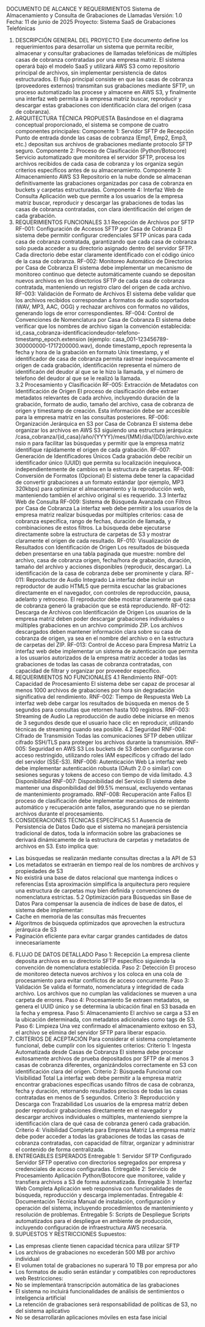 DOCUMENTO DE ALCANCE Y 
REQUERIMIENTOS 
Sistema de Almacenamiento y Consulta de Grabaciones 
de Llamadas 
Versión: 1.0 
Fecha: 11 de junio de 2025 
Proyecto: Sistema SaaS de Grabaciones Telefónicas 
1. DESCRIPCIÓN GENERAL DEL PROYECTO 
Este documento define los requerimientos para desarrollar un sistema que permita recibir, 
almacenar y consultar grabaciones de llamadas telefónicas de múltiples casas de cobranza 
contratadas por una empresa matriz. El sistema operará bajo el modelo SaaS y utilizará AWS 
S3 como repositorio principal de archivos, sin implementar persistencia de datos 
estructurados. 
El flujo principal consiste en que las casas de cobranza (proveedores externos) transmitan sus 
grabaciones mediante SFTP, un proceso automatizado las procese y almacene en AWS S3, y 
finalmente una interfaz web permita a la empresa matriz buscar, reproducir y descargar estas 
grabaciones con identificación clara del origen (casa de cobranza). 
2. ARQUITECTURA TÉCNICA PROPUESTA 
Basándose en el diagrama conceptual proporcionado, el sistema se compone de cuatro 
componentes principales: 
Componente 1: Servidor SFTP de Recepción 
Punto de entrada donde las casas de cobranza (Emp1, Emp2, Emp3, etc.) depositan sus 
archivos de grabaciones mediante protocolo SFTP seguro. 
Componente 2: Proceso de Clasificación (Python/Botocore) 
Servicio automatizado que monitorea el servidor SFTP, procesa los archivos recibidos de 
cada casa de cobranza y los organiza según criterios específicos antes de su 
almacenamiento. 
Componente 3: Almacenamiento AWS S3 
Repositorio en la nube donde se almacenan definitivamente las grabaciones organizadas por 
casa de cobranza en buckets y carpetas estructuradas. 
Componente 4: Interfaz Web de Consulta 
Aplicación web que permite a los usuarios de la empresa matriz buscar, reproducir y 
descargar las grabaciones de todas las casas de cobranza contratadas, con clara 
identificación del origen de cada grabación. 
3. REQUERIMIENTOS FUNCIONALES 
3.1 Recepción de Archivos por SFTP 
RF-001: Configuración de Accesos SFTP por Casa de Cobranza 
El sistema debe permitir configurar credenciales SFTP únicas para cada casa de cobranza 
contratada, garantizando que cada casa de cobranza solo pueda acceder a su directorio 
asignado dentro del servidor SFTP. Cada directorio debe estar claramente identificado con el 
código único de la casa de cobranza. 
RF-002: Monitoreo Automático de Directorios por Casa de Cobranza 
El sistema debe implementar un mecanismo de monitoreo continuo que detecte 
automáticamente cuando se depositan nuevos archivos en los directorios SFTP de cada casa 
de cobranza contratada, manteniendo un registro claro del origen de cada archivo. 
RF-003: Validación de Formato de Archivos 
El sistema debe validar que los archivos recibidos correspondan a formatos de audio 
soportados (WAV, MP3, AAC, OGG) y rechazar archivos con formatos no válidos, generando 
logs de error correspondientes. 
RF-004: Control de Convenciones de Nomenclatura por Casa de Cobranza 
El sistema debe verificar que los nombres de archivo sigan la convención establecida: 
id_casa_cobranza-identificaciondeudor-telefono-timestamp_epoch.extension (ejemplo: 
casa_001-123456789-300000000-1717200000.wav), donde timestamp_epoch representa la fecha y hora de la 
grabación en formato Unix timestamp, y el identificador de casa de cobranza permita rastrear 
inequívocamente el origen de cada grabación, identificación representa el número de identificaón del deudor al que se le hizo la llamada, y el número de telefono del deudor al que se le realizó la llamada.  
3.2 Procesamiento y Clasificación 
RF-005: Extracción de Metadatos con Identificación de Origen 
El proceso de clasificación debe extraer metadatos relevantes de cada archivo, incluyendo 
duración de la grabación, formato de audio, tamaño del archivo, casa de cobranza de origen y 
timestamp de creación. Esta información debe ser accesible para la empresa matriz en las 
consultas posteriores. 
RF-006: Organización Jerárquica en S3 por Casa de Cobranza 
El sistema debe organizar los archivos en AWS S3 siguiendo una estructura jerárquica: 
/casa_cobranza/{id_casa}/año/{YYYY}/mes/{MM}/dia/{DD}/archivo.extensio
 n para facilitar las búsquedas y permitir que la empresa matriz identifique rápidamente el 
origen de cada grabación. 
RF-007: Generación de Identificadores Únicos 
Cada grabación debe recibir un identificador único (UUID) que permita su localización 
inequívoca, independientemente de cambios en la estructura de carpetas. 
RF-008: Conversión de Formatos (Opcional) 
El sistema debe tener la capacidad de convertir grabaciones a un formato estándar (por 
ejemplo, MP3 320kbps) para optimizar el almacenamiento y la reproducción web, 
manteniendo también el archivo original si es requerido. 
3.3 Interfaz Web de Consulta 
RF-009: Sistema de Búsqueda Avanzada con Filtros por Casa de Cobranza 
La interfaz web debe permitir a los usuarios de la empresa matriz realizar búsquedas por 
múltiples criterios: casa de cobranza específica, rango de fechas, duración de llamada, y 
combinaciones de estos filtros. La búsqueda debe ejecutarse directamente sobre la 
estructura de carpetas de S3 y mostrar claramente el origen de cada resultado. 
RF-010: Visualización de Resultados con Identificación de Origen 
Los resultados de búsqueda deben presentarse en una tabla paginada que muestre: nombre 
del archivo, casa de cobranza origen, fecha/hora de grabación, duración, tamaño del archivo 
y acciones disponibles (reproducir, descargar). La identificación de la casa de cobranza debe 
ser prominente y clara. 
RF-011: Reproductor de Audio Integrado 
La interfaz debe incluir un reproductor de audio HTML5 que permita escuchar las 
grabaciones directamente en el navegador, con controles de reproducción, pausa, adelanto y 
retroceso. El reproductor debe mostrar claramente qué casa de cobranza generó la 
grabación que se está reproduciendo. 
RF-012: Descarga de Archivos con Identificación de Origen 
Los usuarios de la empresa matriz deben poder descargar grabaciones individuales o 
múltiples grabaciones en un archivo comprimido ZIP. Los archivos descargados deben 
mantener información clara sobre su casa de cobranza de origen, ya sea en el nombre del 
archivo o en la estructura de carpetas del ZIP. 
RF-013: Control de Acceso para Empresa Matriz 
La interfaz web debe implementar un sistema de autenticación que permita a los usuarios 
autorizados de la empresa matriz acceder a todas las grabaciones de todas las casas de 
cobranza contratadas, con capacidad de filtrar y organizar por proveedor específico. 
4. REQUERIMIENTOS NO FUNCIONALES 
4.1 Rendimiento 
RNF-001: Capacidad de Procesamiento 
El sistema debe ser capaz de procesar al menos 1000 archivos de grabaciones por hora sin 
degradación significativa del rendimiento. 
RNF-002: Tiempo de Respuesta Web 
La interfaz web debe cargar los resultados de búsqueda en menos de 5 segundos para 
consultas que retornen hasta 100 registros. 
RNF-003: Streaming de Audio 
La reproducción de audio debe iniciarse en menos de 3 segundos desde que el usuario hace 
clic en reproducir, utilizando técnicas de streaming cuando sea posible. 
4.2 Seguridad 
RNF-004: Cifrado de Transmisión 
Todas las comunicaciones SFTP deben utilizar cifrado SSH/TLS para proteger los archivos 
durante la transmisión. 
RNF-005: Seguridad en AWS S3 
Los buckets de S3 deben configurarse con acceso restringido, utilizando roles IAM 
específicos y cifrado del lado del servidor (SSE-S3). 
RNF-006: Autenticación Web 
La interfaz web debe implementar autenticación robusta (OAuth 2.0 o similar) con sesiones 
seguras y tokens de acceso con tiempo de vida limitado. 
4.3 Disponibilidad 
RNF-007: Disponibilidad del Servicio 
El sistema debe mantener una disponibilidad del 99.5% mensual, excluyendo ventanas de 
mantenimiento programado. 
RNF-008: Recuperación ante Fallos 
El proceso de clasificación debe implementar mecanismos de reintento automático y 
recuperación ante fallos, asegurando que no se pierdan archivos durante el procesamiento. 
5. CONSIDERACIONES TÉCNICAS ESPECÍFICAS 
5.1 Ausencia de Persistencia de Datos 
Dado que el sistema no manejará persistencia tradicional de datos, toda la información sobre 
las grabaciones se derivará dinámicamente de la estructura de carpetas y metadatos de 
archivos en S3. Esto implica que: 
 - Las búsquedas se realizarán mediante consultas directas a la API de S3 
 - Los metadatos se extraerán en tiempo real de los nombres de archivos y propiedades 
de S3 
 - No existirá una base de datos relacional que mantenga índices o referencias 
Esta aproximación simplifica la arquitectura pero requiere una estructura de carpetas muy 
bien definida y convenciones de nomenclatura estrictas. 
5.2 Optimización para Búsquedas sin Base de Datos 
Para compensar la ausencia de índices de base de datos, el sistema debe implementar: 
- Cache en memoria de las consultas más frecuentes 
- Algoritmos de búsqueda optimizados que aprovechen la estructura jerárquica de S3 
- Paginación eficiente para evitar cargar grandes cantidades de datos innecesariamente 
6. FLUJO DE DATOS DETALLADO 
Paso 1: Recepción 
La empresa cliente deposita archivos en su directorio SFTP específico siguiendo la 
convención de nomenclatura establecida. 
Paso 2: Detección 
El proceso de monitoreo detecta nuevos archivos y los coloca en una cola de procesamiento 
para evitar conflictos de acceso concurrente. 
Paso 3: Validación 
Se valida el formato, nomenclatura y integridad de cada archivo. Los archivos que no 
cumplan las validaciones se mueven a una carpeta de errores. 
Paso 4: Procesamiento 
Se extraen metadatos, se genera el UUID único y se determina la ubicación final en S3 
basada en la fecha y empresa. 
Paso 5: Almacenamiento 
El archivo se carga a S3 en la ubicación determinada, con metadatos adicionales como tags 
de S3. 
Paso 6: Limpieza 
Una vez confirmado el almacenamiento exitoso en S3, el archivo se elimina del servidor SFTP 
para liberar espacio. 
7. CRITERIOS DE ACEPTACIÓN 
Para considerar el sistema completamente funcional, debe cumplir con los siguientes 
criterios: 
Criterio 1: Ingesta Automatizada desde Casas de Cobranza 
El sistema debe procesar exitosamente archivos de prueba depositados por SFTP de al 
menos 3 casas de cobranza diferentes, organizándolos correctamente en S3 con 
identificación clara del origen. 
Criterio 2: Búsqueda Funcional con Visibilidad Total 
La interfaz web debe permitir a la empresa matriz encontrar grabaciones específicas usando 
filtros de casa de cobranza, fecha y duración, retornando resultados precisos de todas las 
casas contratadas en menos de 5 segundos. 
Criterio 3: Reproducción y Descarga con Trazabilidad 
Los usuarios de la empresa matriz deben poder reproducir grabaciones directamente en el 
navegador y descargar archivos individuales o múltiples, manteniendo siempre la 
identificación clara de qué casa de cobranza generó cada grabación. 
Criterio 4: Visibilidad Completa para Empresa Matriz 
La empresa matriz debe poder acceder a todas las grabaciones de todas las casas de 
cobranza contratadas, con capacidad de filtrar, organizar y administrar el contenido de forma 
centralizada. 
8. ENTREGABLES ESPERADOS 
Entregable 1: Servidor SFTP Configurado 
Servidor SFTP operativo con directorios segregados por empresa y credenciales de acceso 
configuradas. 
Entregable 2: Servicio de Procesamiento 
Aplicación Python/Botocore que monitoree, valide y transfiera archivos a S3 de forma 
automatizada. 
Entregable 3: Interfaz Web Completa 
Aplicación web responsiva con funcionalidades de búsqueda, reproducción y descarga 
implementadas. 
Entregable 4: Documentación Técnica 
Manual de instalación, configuración y operación del sistema, incluyendo procedimientos de 
mantenimiento y resolución de problemas. 
Entregable 5: Scripts de Despliegue 
Scripts automatizados para el despliegue en ambiente de producción, incluyendo 
configuración de infraestructura AWS necesaria. 
9. SUPUESTOS Y RESTRICCIONES 
Supuestos: 
- Las empresas cliente tienen capacidad técnica para utilizar SFTP 
- Los archivos de grabaciones no excederán 500 MB por archivo individual 
- El volumen total de grabaciones no superará 10 TB por empresa por año 
- Los formatos de audio serán estándar y compatibles con reproductores web 
Restricciones: 
- No se implementará transcripción automática de las grabaciones 
- El sistema no incluirá funcionalidades de análisis de sentimientos o inteligencia 
artificial 
- La retención de grabaciones será responsabilidad de políticas de S3, no del sistema 
aplicativo 
- No se desarrollarán aplicaciones móviles en esta fase inicial 